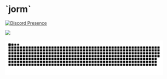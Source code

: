 <h1>`jorm`</h1>

[![Discord Presence](https://lanyard.cnrad.dev/api/743010360340250725)](https://discord.com/users/743010360340250725)

<img src="https://profile-counter.glitch.me/sirjorm/count.svg" />

![Snake animation](https://github.com/sirjorm/sirjorm/blob/output/github-contribution-grid-snake.svg)

